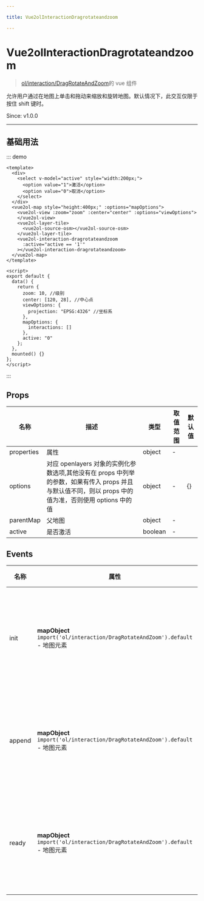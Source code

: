 ```yaml
---

title: Vue2olInteractionDragrotateandzoom

---
```


# Vue2olInteractionDragrotateandzoom

> [ol/interaction/DragRotateAndZoom](https://openlayers.org/en/latest/apidoc/module-ol_interaction_DragRotateAndZoom-DragRotateAndZoom.html)的 vue 组件

允许用户通过在地图上单击和拖动来缩放和旋转地图。默认情况下，此交互仅限于按住 shift 键时。

Since: v1.0.0

---

## 基础用法

::: demo

```vue
<template>
  <div>
    <select v-model="active" style="width:200px;">
      <option value="1">激活</option>
      <option value="0">取消</option>
    </select>
  </div>
  <vue2ol-map style="height:400px;" :options="mapOptions">
    <vue2ol-view :zoom="zoom" :center="center" :options="viewOptions">
    </vue2ol-view>
    <vue2ol-layer-tile>
      <vue2ol-source-osm></vue2ol-source-osm>
    </vue2ol-layer-tile>
    <vue2ol-interaction-dragrotateandzoom
      :active="active == '1'"
    ></vue2ol-interaction-dragrotateandzoom>
  </vue2ol-map>
</template>

<script>
export default {
  data() {
    return {
      zoom: 10, //级别
      center: [120, 28], //中心点
      viewOptions: {
        projection: "EPSG:4326" //坐标系
      },
      mapOptions: {
        interactions: []
      },
      active: "0"
    };
  },
  mounted() {}
};
</script>
```

:::

## Props

| 名称       | 描述                                                                                                                                                  | 类型    | 取值范围 | 默认值 |
| ---------- | ----------------------------------------------------------------------------------------------------------------------------------------------------- | ------- | -------- | ------ |
| properties | 属性                                                                                                                                                  | object  | -        |        |
| options    | 对应 openlayers 对象的实例化参数选项,其他没有在 props 中列举的参数，如果有传入 props 并且与默认值不同，则以 props 中的值为准，否则使用 options 中的值 | object  | -        | {}     |
| parentMap  | 父地图                                                                                                                                                | object  | -        |        |
| active     | 是否激活                                                                                                                                              | boolean | -        |        |

## Events

| 名称   | 属性                                                                          | 描述                   |
| ------ | ----------------------------------------------------------------------------- | ---------------------- |
| init   | **mapObject** `import('ol/interaction/DragRotateAndZoom').default` - 地图元素 | 地图元素初始化完时触发 |
| append | **mapObject** `import('ol/interaction/DragRotateAndZoom').default` - 地图元素 | 地图元素初始化完时触发 |
| ready  | **mapObject** `import('ol/interaction/DragRotateAndZoom').default` - 地图元素 | 地图元素初始化完时触发 |
